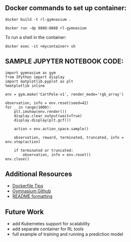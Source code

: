 ## Docker commands to set up container:
```
docker build -t rl-gymnasium .

docker run -dp 8888:8888 rl-gymnasium
```

To run a shell in the container:

`docker exec -it <mycontainer> sh`

## SAMPLE JUPYTER NOTEBOOK CODE:
```
import gymnasium as gym
from IPython import display
import matplotlib.pyplot as plt
%matplotlib inline

env = gym.make('CartPole-v1', render_mode='rgb_array')

observation, info = env.reset(seed=42)
for _ in range(1000):
    plt.imshow(env.render())
    display.clear_output(wait=True)
    display.display(plt.gcf())
    
    action = env.action_space.sample()
    
    observation, reward, terminated, truncated, info = env.step(action)

    if terminated or truncated:
        observation, info = env.reset()
env.close()
```

## Additional Resources
- [Dockerfile Tips](https://octopus.com/blog/using-ubuntu-docker-image)
- [Gymnasium Github](https://github.com/Farama-Foundation/Gymnasium)
- [README formatting](https://docs.github.com/en/get-started/writing-on-github/getting-started-with-writing-and-formatting-on-github/basic-writing-and-formatting-syntax)

## Future Work
- add Kubernetes support for scalability
- add separate container for RL tools
- full example of training and running a prediction model
